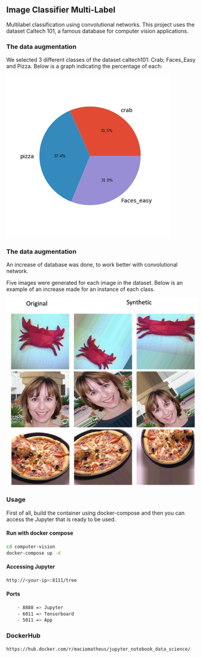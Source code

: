 ## Image Classifier Multi-Label

Multilabel classification using convolutional networks. This project uses the dataset Caltech 101, a famous database for computer vision applications.

### The data augmentation

We selected 3 different classes of the dataset caltech101: Crab; Faces_Easy and Pizza. Below is a graph indicating the percentage of each:

![Data Aug](https://raw.githubusercontent.com/macio-matheus/computer-vision/master/docs/pie.jpg)


### The data augmentation

An increase of database was done, to work better with convolutional network.

Five images were generated for each image in the dataset. Below is an example of an increase made for an instance of each class.

![Data Aug](https://raw.githubusercontent.com/macio-matheus/computer-vision/master/docs/data_aug.png)


### Usage
First of all, build the container using docker-compose and then you can 
access the Jupyter that is ready to be used.

#### Run with docker compose
```sh
cd computer-vision
docker-compose up -d
```

#### Accessing Jupyter
```sh
http://<your-ip>:8111/tree
```

#### Ports
```sh
    - 8888 => Jupyter
    - 6011 => Tensorboard
    - 5011 => App
```

### DockerHub
```sh
https://hub.docker.com/r/maciomatheus/jupyter_notebook_data_science/
```
